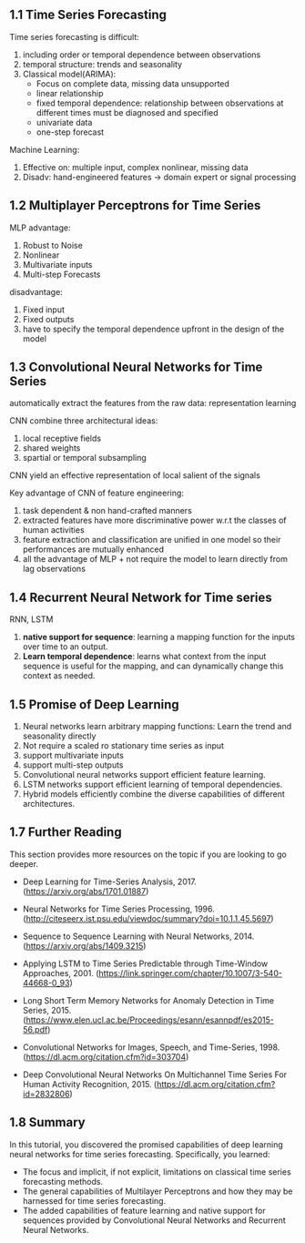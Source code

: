 ## 1.1 Time Series Forecasting

Time series forecasting is difficult: 

1. including order or temporal dependence between observations 
2. temporal structure: trends and seasonality
3. Classical model(ARIMA):    
   - Focus on complete data, missing data unsupported 
   - linear relationship 
   - fixed temporal dependence: relationship between observations at different times must be diagnosed and specified 
   - univariate data
   - one-step forecast



Machine Learning:

1. Effective on: multiple input, complex nonlinear, missing data
2. Disadv: hand-engineered features $\rightarrow$  domain expert or signal processing 



## 1.2 Multiplayer Perceptrons for Time Series 

MLP advantage:

1. Robust to Noise 
2. Nonlinear 
3. Multivariate inputs
4. Multi-step Forecasts



disadvantage:

1. Fixed input 
2. Fixed outputs 
3. have to specify the temporal dependence upfront in the design of the model 



## 1.3 Convolutional Neural Networks for Time Series 

automatically extract the features from the raw data: representation learning 

CNN combine three architectural ideas:

1.  local receptive fields
2. shared weights 
3. spartial or temporal subsampling

CNN yield an effective representation of local salient of the signals 

Key advantage of CNN of feature engineering:

1. task dependent & non hand-crafted manners
2. extracted features have more discriminative power w.r.t the classes of human activities
3. feature extraction and classification are unified in one model so their performances are mutually enhanced 
4. all the advantage of MLP + not require the model to learn directly from lag observations 



## 1.4 Recurrent Neural Network for Time series 

RNN, LSTM

1. __native support for sequence__:  learning a mapping function for the inputs over time to an output.
2. __Learn temporal dependence__: learns what context from the input sequence is useful for the mapping, and can dynamically change this context as needed.



## 1.5 Promise of Deep Learning 

1. Neural networks learn arbitrary mapping functions: Learn the trend and seasonality directly 
2. Not require a scaled ro stationary time series as input 
3. support multivariate inputs
4. support multi-step outputs 
5. Convolutional neural networks support efficient feature learning.
6. LSTM networks support efficient learning of temporal dependencies.
7. Hybrid models efficiently combine the diverse capabilities of different architectures.



## 1.7 Further Reading 

This section provides more resources on the topic if you are looking to go deeper.

- Deep Learning for Time-Series Analysis, 2017. (https://arxiv.org/abs/1701.01887)

- Neural Networks for Time Series Processing, 1996. (http://citeseerx.ist.psu.edu/viewdoc/summary?doi=10.1.1.45.5697)
- Sequence to Sequence Learning with Neural Networks, 2014. (https://arxiv.org/abs/1409.3215)
- Applying LSTM to Time Series Predictable through Time-Window Approaches, 2001. (https://link.springer.com/chapter/10.1007/3-540-44668-0_93)
- Long Short Term Memory Networks for Anomaly Detection in Time Series, 2015. (https://www.elen.ucl.ac.be/Proceedings/esann/esannpdf/es2015-56.pdf)
- Convolutional Networks for Images, Speech, and Time-Series, 1998. (https://dl.acm.org/citation.cfm?id=303704)
- Deep Convolutional Neural Networks On Multichannel Time Series For Human Activity Recognition, 2015. (https://dl.acm.org/citation.cfm?id=2832806)



## 1.8 Summary 

In this tutorial, you discovered the promised capabilities of deep learning neural networks for time series forecasting. Specifically, you learned: 

- The focus and implicit, if not explicit, limitations on classical time series forecasting methods. 
- The general capabilities of Multilayer Perceptrons and how they may be harnessed for time series forecasting. 
- The added capabilities of feature learning and native support for sequences provided by Convolutional Neural Networks and Recurrent Neural Networks. 
